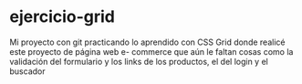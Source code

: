 # ejercicio-grid
Mi proyecto con git practicando lo aprendido con CSS Grid donde 
realicé este proyecto de página web e- commerce que aún le faltan cosas como la validación del formulario
y los links de los productos, el del login y el buscador

